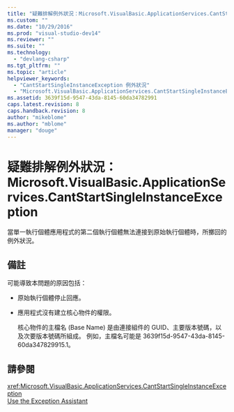 ```yaml
---
title: "疑難排解例外狀況：Microsoft.VisualBasic.ApplicationServices.CantStartSingleInstanceException | Microsoft Docs"
ms.custom: ""
ms.date: "10/29/2016"
ms.prod: "visual-studio-dev14"
ms.reviewer: ""
ms.suite: ""
ms.technology: 
  - "devlang-csharp"
ms.tgt_pltfrm: ""
ms.topic: "article"
helpviewer_keywords: 
  - "CantStartSingleInstanceException 例外狀況"
  - "Microsoft.VisualBasic.ApplicationServices.CantStartSingleInstanceException 例外狀況"
ms.assetid: 3639f15d-9547-43da-8145-60da34782991
caps.latest.revision: 8
caps.handback.revision: 8
author: "mikeblome"
ms.author: "mblome"
manager: "douge"
---
```

# 疑難排解例外狀況：Microsoft.VisualBasic.ApplicationServices.CantStartSingleInstanceException
當單一執行個體應用程式的第二個執行個體無法連接到原始執行個體時，所擲回的例外狀況。  
  
## 備註  
 可能導致本問題的原因包括：  
  
-   原始執行個體停止回應。  
  
-   應用程式沒有建立核心物件的權限。  
  
     核心物件的主檔名 \(Base Name\) 是由連接組件的 GUID、主要版本號碼，以及次要版本號碼所組成。 例如，主檔名可能是 3639f15d\-9547\-43da\-8145\-60da347829915.1。  
  
## 請參閱  
 <xref:Microsoft.VisualBasic.ApplicationServices.CantStartSingleInstanceException>   
 [Use the Exception Assistant](../Topic/How%20to:%20Use%20the%20Exception%20Assistant.md)